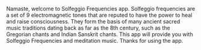 Namaste, welcome to Solfeggio Frequencies app. 
Solfeggio frequencies are a set of 9 electromagnetic tones that are reputed to have the power to heal and raise consciousness. They form the basis of many ancient sacred music traditions dating back as far as the 8th century, such as the Gregorian chants and Indian Sanskrit chants. This app will provide you with Solfeggio Frequencies and meditation music.
Thanks for using the app.
